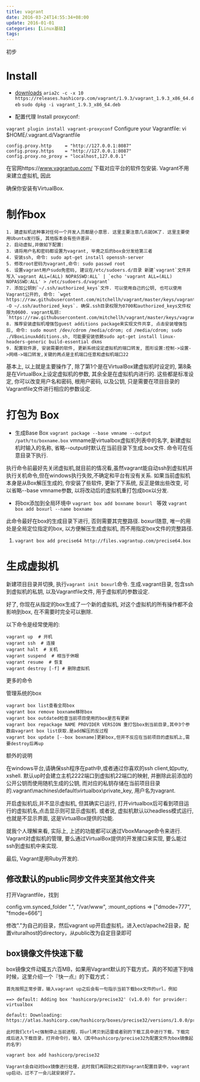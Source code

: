 ```yaml
---
title: vagrant
date: 2016-03-24T14:55:34+08:00
update: 2016-01-01
categories: [Linux基础]
tags:
---
```

初步
# Install
 - [downloads](https://www.vagrantup.com/downloads.html)
`aria2c -c -x 10 https://releases.hashicorp.com/vagrant/1.9.3/vagrant_1.9.3_x86_64.deb`
` sudo dpkg -i vagrant_1.9.3_x86_64.deb `

 - 配置代理
 Install proxyconf:

`vagrant plugin install vagrant-proxyconf`
Configure your Vagrantfile: vi $HOME/.vagrant.d/Vagrantfile
```
config.proxy.http     = "http://127.0.0.1:8087"
config.proxy.https    = "http://127.0.0.1:8087"
config.proxy.no_proxy = "localhost,127.0.0.1"
```
在官网https://www.vagrantup.com/ 下载对应平台的软件包安装. Vagrant不用来建立虚拟机, 因此

确保你安装有VirtualBox.

# 制作box
    1. 建虚拟机这种事对任何一个开发人员都是小意思. 这里主要注意几点就OK了. 这里主要使用Ubuntu发行版, 其他版本会有些许差异.
    2. 启动虚拟,并做如下配置:
    3. 请将用户名和密码都设置为vagrant, 毕竟之后的box会分发给第三者
    4. 安装ssh, 命令: sudo apt-get install openssh-server
    5. 修改root密码为vagrant,命令: sudo passwd root
    6. 设置vagrant用户sudo免密码, 建议在/etc/sudoers.d/目录 新建`vagrant`文件并写入`vagrant ALL=(ALL) NOPASSWD:ALL` | `echo 'vagrant ALL=(ALL) NOPASSWD:ALL' > /etc/sudoers.d/vagrant`
    7. 添加公钥到`~/.ssh/authorized_keys`文件. 可以使用自己的公钥, 也可以使用Vagrant公开的, 命令: `wget https://raw.githubusercontent.com/mitchellh/vagrant/master/keys/vagrant.pub -O ~/.ssh/authorized_keys`. 确保.ssh目录权限为0700和authorized_keys文件权限为0600. vagrant私钥: `https://raw.githubusercontent.com/mitchellh/vagrant/master/keys/vagrant`
    8. 推荐安装虚拟机增强包guest additions package来实现文件共享, 点击安装增强包后, 命令: sudo mount /dev/cdrom /media/cdrom; cd /media/cdrom; sudo ./VBoxLinuxAdditions.sh, 可能要安装依赖sudo apt-get install linux-headers-generic build-essential dkms
    9. 配置软件源, 安装需要的软件, 更新系统设定虚拟机的端口转发, 图形设置:控制->设置->网络->端口转发,关键的两点是主机端口任意和虚拟机端口22

基本上, 以上就是主要操作了, 除了第1个是在VirtualBox建虚拟机时设定的, 第8条是在VirtualBox上设定虚拟机的参数, 其余全是在虚拟机内进行的. 这些都是标准设定, 你可以改变用户名和密码, 根用户密码, 以及公钥, 只是需要在项目目录的Vagrantfile文件进行相应的参数设定.

# 打包为 Box
  - 生成Base Box
  `vagrant package --base vmname --output /path/to/boxname.box`
      vmname是virtualbox虚拟机列表中的名字, 新建虚拟机时输入的名称,
      省略--output时默认在当前目录下生成.box文件. 命令可在任意目录下执行.

执行命令前最好先关闭虚拟机,就目前的情况看,虽然vagrant能自动ssh到虚拟机并执行关机命令,但在windows执行失败,不确定和平台有没有关系.
如果当前虚拟机本身是从Box解压生成的, 你安装了些软件, 更新了下系统, 反正是做出些改变, 可以省略--base vmname参数, 以将改动后的虚拟机重打包成box以分发.

  - 将box添加到全局环境中
`vagrant box add boxname boxurl ` 等效
`vagrant box add boxurl --name boxname`

此命令最好在box的生成目录下进行, 否则需要其完整路径.
boxurl随意, 唯一的用处是全局定位指定的box, 以方便解压生成虚拟机, 而不用指定box文件的完整路径.

1. `vagrant box add precise64 http://files.vagrantup.com/precise64.box`

# 生成虚拟机

新建项目目录并切换, 执行`vagrant init boxurl`命令. 生成.vagrant目录, 包含ssh到虚拟机的私钥, 以及Vagrantfile文件, 用于虚拟机的参数设定.

好了, 你现在从指定的box生成了一个新的虚拟机, 对这个虚拟机的所有操作都不会影响到box, 在不需要时完全可以删除.

以下命令是经常使用的:
```
vagrant up  # 开机
vagrant ssh  # 连接
vagrant halt  # 关机
vagrant suspend  # 相当于休眼
vagrant resume  # 恢复
vagrant destroy [-f] # 删除虚拟机
```
更多的命令

管理系统的box
```
vagrant box list查看全局box
vagrant box remove boxname移除box
vagrant box outdated检查当前项目使用的box是否有更新
vagrant box repackage NAME PROVIDER VERSION 重打包box到当前目录,其中3个参数由vagrant box list获取.是add解压的反过程
vagrant box update [--box boxname]更新box,但并不反应在当前项目的虚拟机上,需要destroy后再up
```
额外的说明

在windows平台,请确保ssh程序在path中,或者通过你喜欢的ssh client,如putty, xshell. 默认up时会建立主机2222端口到虚拟机22端口的映射, 并删除此前添加的公开公钥而使用随机生成的公钥, 而对应的私钥存储在当前项目目录的.vagrant\machines\default\virtualbox\private_key, 用户名为vagrant.

开启虚拟机后,并不显示虚拟机, 但其确实已运行, 打开virtualbox后可看到项目运行的虚拟机名,点击显示则可显示虚拟机. 或者说, 虚拟机默认以headless模式运行, 也就是不显示界面, 这是VirtualBox提供的功能.

就我个人理解来看, 实际上, 上述的功能都可以通过VboxManage命令来进行. Vagrant对虚拟机的管理, 要么通过VirtualBox提供的开发接口来实现, 要么能过ssh到虚拟机中来实现.

最后, Vagrant是用Ruby开发的.


## 修改默认的public同步文件夹至其他文件夹

打开Vagrantfile，找到

config.vm.synced_folder ".", "/var/www", :mount_options => ["dmode=777", "fmode=666"]

修改"."为自己的目录，然后vagrant up开启虚拟机，进入ect/apache2目录，配置vituralhost的directory，从public改为自定目录即可
## box镜像文件快速下载

box镜像文件动辄五六百MB，如果用Vagrant默认的下载方式，真的不知道下到啥时候，这里介绍一个『快一点』的下载方式：

    首先按照正常步骤，输入vagrant up之后会有一句指示当前下载box文件的url，例如

    ==> default: Adding box 'hashicorp/precise32' (v1.0.0) for provider: virtualbox

    default: Downloading: https://atlas.hashicorp.com/hashicorp/boxes/precise32/versions/1.0.0/providers/virtualbox.box

    此时我们ctrl+c强制停止当前进程，将url拷贝到迅雷或者别的下载工具中进行下载，下载完成后进入下载目录，打开命令行，输入（其中hashicorp/precise32为配置文件为box镜像起的名字）

    vagrant box add hashicorp/precise32

    Vagrant会自动对box镜像进行处理，此时我们再回到之前的Vagrant配置目录中，vagrant up启动，过不了一会儿就安装好了。
